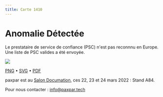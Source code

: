 ```yaml
---
title: Carte 1410
---
```


# Anomalie Détectée

Le prestataire de service de confiance (PSC) n'est pas reconnnu en Europe. Une liste de PSC valides a été envoyée.


![](https://media.paxpar.tech/ludi/card_1410_recto.png)

[PNG](https://media.paxpar.tech/ludi/card_1410_recto.png) • [SVG](https://media.paxpar.tech/ludi/card_1410_recto.svg) • [PDF](https://media.paxpar.tech/ludi/card_1410_recto.pdf)

paxpar est au [Salon Documation](https://www.documation.fr/info_societe/527/paxpartech.html), ces 22, 23 et 24 mars 2022 : Stand A84.

Pour nous contacter : info@paxpar.tech


